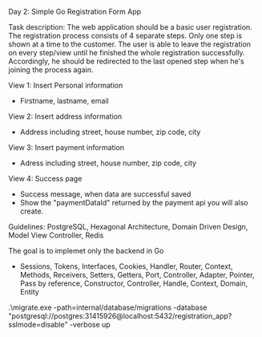 Day 2: Simple Go Registration Form App

Task description: 
The web application should be a basic user registration. The registration process consists of 4 separate steps. Only one step is shown at a time to the customer. The user is able to leave the registration on every step/view until he finished the whole registration successfully. Accordingly, he should be redirected to the last opened step when he's joining the process again.

View 1: Insert Personal information
- Firstname, lastname, email

View 2: Insert address information
- Address including street, house number, zip code, city

View 3: Insert payment information
- Adress including street, house number, zip code, city

View 4: Success page
- Success message, when data are successful saved
- Show the "paymentDataId" returned by the payment api you will also create.


Guidelines: PostgreSQL, Hexagonal Architecture, Domain Driven Design, Model View Controller, Redis

The goal is to implemet only the backend in Go

- Sessions, Tokens, Interfaces, Cookies, Handler, Router, Context, Methods, Receivers, Setters, Getters, Port, Controller, Adapter, Pointer, Pass by reference, Constructor, Controller, Handle, Context, Domain, Entity

.\migrate.exe -path=internal/database/migrations -database "postgresql://postgres:31415926@localhost:5432/registration_app?sslmode=disable" -verbose up